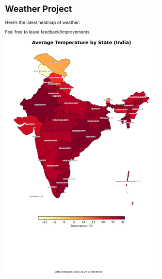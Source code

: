 # Weather Project

Here’s the latest heatmap of weather:

Feel free to leave feedback/improvements.

![India Heatmap](docs/assets/india_heatmap.png?v=FF0A88)
